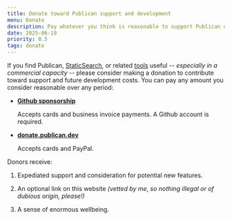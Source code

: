 ```yaml
---
title: Donate toward Publican support and development
menu: Donate
description: Pay whatever you think is reasonable to support Publican development.
date: 2025-06-19
priority: 0.5
tags: donate
---
```


If you find Publican, [StaticSearch](--ROOT--tools/staticsearch/), or related [tools](--ROOT--tools/) useful -- *especially in a commercial capacity* -- please consider making a donation to contribute toward support and future development costs. You can pay any amount you consider reasonable over any period:

* **[Github sponsorship](https://github.com/sponsors/craigbuckler)**

  Accepts cards and business invoice payments. A Github account is required.

* **[donate.publican.dev](https://donate.publican.dev/)**

  Accepts cards and PayPal.


Donors receive:

1. Expediated support and consideration for potential new features.

1. An optional link on this website *(vetted by me, so nothing illegal or of dubious origin, please!)*

1. A sense of enormous wellbeing.
